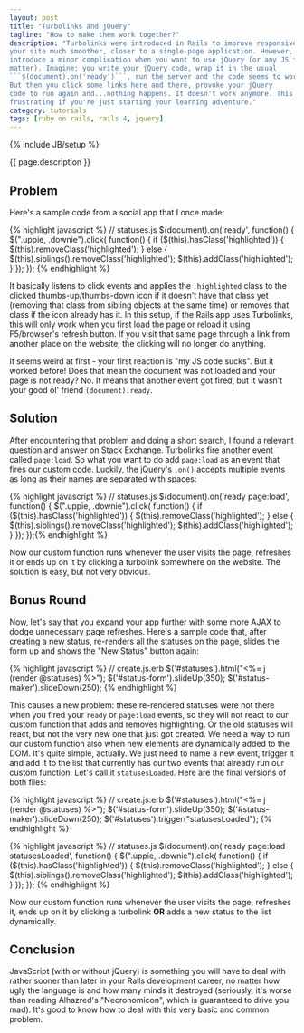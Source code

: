 ```yaml
---
layout: post
title: "Turbolinks and jQuery"
tagline: "How to make them work together?"
description: "Turbolinks were introduced in Rails to improve responsiveness. They make
your site much smoother, closer to a single-page application. However, they also
introduce a minor complication when you want to use jQuery (or any JS for that
matter). Imagine: you write your jQuery code, wrap it in the usual
```$(document).on('ready')```, run the server and the code seems to work fine.
But then you click some links here and there, provoke your jQuery
code to run again and...nothing happens. It doesn't work anymore. This can be
frustrating if you're just starting your learning adventure."
category: tutorials
tags: [ruby on rails, rails 4, jquery]
---
```

{% include JB/setup %}

{{ page.description }}
<!--break-->

<h2>Problem</h2>

Here's a sample code from a social app that I once made:

{% highlight javascript %}
// statuses.js
$(document).on('ready', function() {
  $(".uppie, .downie").click( function() {
    if ($(this).hasClass('highlighted')) {
      $(this).removeClass('highlighted');
    } else {
      $(this).siblings().removeClass('highlighted');
      $(this).addClass('highlighted');
    }
  });
});
{% endhighlight %}

It basically listens to click events and applies the ```.highlighted``` class to
the clicked thumbs-up/thumbs-down icon if it doesn't have that class yet
(removing that class from sibling objects at the same time) or removes that
class if the icon already has it. In this setup, if the Rails app uses
Turbolinks, this will only work when you first load the page or reload it using
F5/browser's refresh button. If you visit that same page through a link from
another place on the website, the clicking will no longer do anything.

It seems weird at first - your first reaction is "my JS code sucks". But it
worked before! Does that mean the document was not loaded and your page is not
ready? No. It means that another event got fired, but it wasn't your good ol'
friend ```(document).ready```.

<h2>Solution</h2>

After encountering that problem and doing a short search, I found a relevant
question and answer on Stack Exchange. Turbolinks fire another event called
```page:load```. So what you want to do add ```page:load``` as an event that
fires our custom code. Luckily, the jQuery's ```.on()``` accepts multiple events
as long as their names are separated with spaces:

{% highlight javascript %}
// statuses.js
$(document).on('ready page:load', function() {
  $(".uppie, .downie").click( function() {
    if ($(this).hasClass('highlighted')) {
      $(this).removeClass('highlighted');
    } else {
      $(this).siblings().removeClass('highlighted');
      $(this).addClass('highlighted');
    }
  });
});{% endhighlight %}

Now our custom function runs whenever the user visits the page, refreshes it or
ends up on it by clicking a turbolink somewhere on the website. The solution is
easy, but not very obvious.

<h2>Bonus Round</h2>

Now, let's say that you expand your app further with some more AJAX to dodge
unnecessary page refreshes. Here's a sample code that, after creating a new
status, re-renders all the statuses on the page, slides the form up and shows
the "New Status" button again:

{% highlight javascript %}
// create.js.erb
$('#statuses').html("<%= j (render @statuses) %>");
$('#status-form').slideUp(350);
$('#status-maker').slideDown(250);
{% endhighlight %}

This causes a new problem: these re-rendered statuses were not there when you
fired your ```ready``` or ```page:load``` events, so they will not react
to our custom function that adds and removes highlighting. Or the old statuses
will react, but not the very new one that just got created. We need a way to
run our custom function also when new elements are dynamically added to the DOM.
It's quite simple, actually. We just need to name a new event, trigger it and
add it to the list that currently has our two events that already run our custom
function. Let's call it ```statusesLoaded```. Here are the final versions of
both files:

{% highlight javascript %}
// create.js.erb
$('#statuses').html("<%= j (render @statuses) %>");
$('#status-form').slideUp(350);
$('#status-maker').slideDown(250);
$('#statuses').trigger("statusesLoaded");
{% endhighlight %}

{% highlight javascript %}
// statuses.js
$(document).on('ready page:load statusesLoaded', function() {
  $(".uppie, .downie").click( function() {
    if ($(this).hasClass('highlighted')) {
      $(this).removeClass('highlighted');
    } else {
      $(this).siblings().removeClass('highlighted');
      $(this).addClass('highlighted');
    }
  });
});
{% endhighlight %}

Now our custom function runs whenever the user visits the page, refreshes it,
ends up on it by clicking a turbolink <strong>OR</strong> adds a new status to
the list dynamically.

<h2>Conclusion</h2>

JavaScript (with or without jQuery) is something you will have to deal with
rather sooner than later in your Rails development career, no matter how ugly
the language is and how many minds it destroyed (seriously, it's worse than
reading Alhazred's "Necronomicon", which is guaranteed to drive you mad). It's
good to know how to deal with this very basic and common problem.
